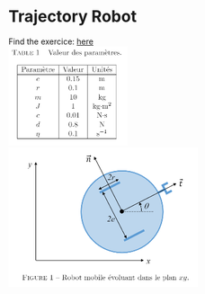 # Trajectory Robot

Find the exercice: [here](https://github.com/EloiStree/2019_02_16_TrajectoryRobot/blob/master/Arthur/TrajectoireRobot2019.pdf)   
![Constant Img](https://github.com/EloiStree/2019_02_16_TrajectoryRobot/blob/master/Common/Image/Constant.PNG?raw=true)    
![Robot Img](https://github.com/EloiStree/2019_02_16_TrajectoryRobot/blob/master/Common/Image/Robot.PNG?raw=true)   

